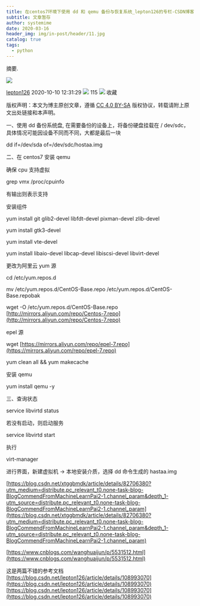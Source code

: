 ```yaml
---
title: 在centos7环境下使用 dd 和 qemu 备份与恢复系统_lepton126的专栏-CSDN博客
subtitle: 文章暂存
author: systemime
date: 2020-03-16
header_img: img/in-post/header/11.jpg
catalog: true
tags:
  - python
---
```

摘要.

<!-- more -->
![](https://csdnimg.cn/release/blogv2/dist/pc/img/original.png)

[lepton126](https://lepton126.blog.csdn.net/) 2020-10-10 12:31:29 ![](https://csdnimg.cn/release/blogv2/dist/pc/img/articleReadEyes.png)
 115 ![](https://csdnimg.cn/release/blogv2/dist/pc/img/tobarCollect.png)
 收藏 

版权声明：本文为博主原创文章，遵循 [CC 4.0 BY-SA](http://creativecommons.org/licenses/by-sa/4.0/) 版权协议，转载请附上原文出处链接和本声明。

一、使用 dd 备份系统盘, 在需要备份的设备上，将备份硬盘挂载在 / dev/sdc，具体情况可能因设备不同而不同，大都是最后一块

dd if=/dev/sda of=/dev/sdc/hostaa.img

二、在 centos7 安装 qemu

确保 cpu 支持虚拟

grep vmx /proc/cpuinfo

有输出则表示支持

安装组件

yum install git glib2-devel libfdt-devel pixman-devel zlib-devel

yum install gtk3-devel

yum install vte-devel

yum install libaio-devel libcap-devel libiscsi-devel libvirt-devel

更改为阿里云 yum 源

cd /etc/yum.repos.d

mv /etc/yum.repos.d/CentOS-Base.repo /etc/yum.repos.d/CentOS-Base.repobak

wget -O /etc/yum.repos.d/CentOS-Base.repo [http://mirrors.aliyun.com/repo/Centos-7.repo](http://mirrors.aliyun.com/repo/Centos-7.repo)

epel 源

wget [https://mirrors.aliyun.com/repo/epel-7.repo](https://mirrors.aliyun.com/repo/epel-7.repo)

yum clean all && yum makecache

安装 qemu

yum install qemu -y

三、查询状态 

service libvirtd status

若没有启动，则启动服务

service libvirtd start

执行

virt-manager

进行界面，新建虚拟机 -> 本地安装介质，选择 dd 命令生成的 hastaa.img

[https://blog.csdn.net/xtggbmdk/article/details/82706380?utm_medium=distribute.pc_relevant_t0.none-task-blog-BlogCommendFromMachineLearnPai2-1.channel_param&depth_1-utm_source=distribute.pc_relevant_t0.none-task-blog-BlogCommendFromMachineLearnPai2-1.channel_param](https://blog.csdn.net/xtggbmdk/article/details/82706380?utm_medium=distribute.pc_relevant_t0.none-task-blog-BlogCommendFromMachineLearnPai2-1.channel_param&depth_1-utm_source=distribute.pc_relevant_t0.none-task-blog-BlogCommendFromMachineLearnPai2-1.channel_param)

[https://www.cnblogs.com/wanghuaijun/p/5531512.html](https://www.cnblogs.com/wanghuaijun/p/5531512.html)

这是两篇不错的参考文档 
 [https://blog.csdn.net/lepton126/article/details/108993070](https://blog.csdn.net/lepton126/article/details/108993070) 
 [https://blog.csdn.net/lepton126/article/details/108993070](https://blog.csdn.net/lepton126/article/details/108993070)
